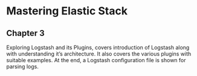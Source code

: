 # Mastering Elastic Stack
## Chapter 3
Exploring Logstash and its Plugins, covers introduction of Logstash along with understanding it’s architecture. It also covers the various plugins with suitable examples. At the end, a Logstash configuration file is shown for parsing logs.
